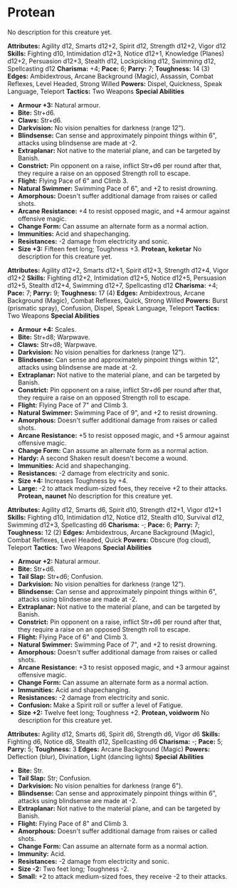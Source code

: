 # Protean

No description for this creature yet.

**Attributes:** Agility d12, Smarts d12+2, Spirit d12, Strength d12+2,
Vigor d12
**Skills:** Fighting d10, Intimidation d12+3, Notice d12+1, Knowledge
(Planes) d12+2, Persuasion d12+3, Stealth d12, Lockpicking d12, Swimming
d12, Spellcasting d12
**Charisma:** +4; **Pace:** 6; **Parry:** 7; **Toughness:** 14 (3)
**Edges:** Ambidextrous, Arcane Background (Magic), Assassin, Combat
Reflexes, Level Headed, Strong Willed
**Powers:** Dispel, Quickness, Speak Language, Teleport
**Tactics:** Two Weapons
**Special Abilities**

- **Armour +3:** Natural armour.
- **Bite:** Str+d6.
- **Claws:** Str+d6.
- **Darkvision:** No vision penalties for darkness (range 12").
- **Blindsense:** Can sense and approximately pinpoint things within
6", attacks using blindsense are made at -2.
- **Extraplanar:** Not native to the material plane, and can be targeted
by Banish.
- **Constrict:** Pin opponent on a raise, inflict Str+d6 per round after
that, they require a raise on an opposed Strength roll to escape.
- **Flight:** Flying Pace of 6" and Climb 3.
- **Natural Swimmer:** Swimming Pace of 6", and +2 to resist drowning.
- **Amorphous:** Doesn't suffer additional damage from raises or called
shots.
- **Arcane Resistance:** +4 to resist opposed magic, and +4 armour
against offensive magic.
- **Change Form:** Can assume an alternate form as a normal action.
- **Immunities:** Acid and shapechanging.
- **Resistances:** -2 damage from electricity and sonic.
- **Size +3:** Fifteen feet long; Toughness +3.
**Protean, keketar**
No description for this creature yet.

**Attributes:** Agility d12+2, Smarts d12+1, Spirit d12+3, Strength
d12+4, Vigor d12+2
**Skills:** Fighting d12+2, Intimidation d12+5, Notice d12+5, Persuasion
d12+5, Stealth d12+4, Swimming d12+7, Spellcasting d12
**Charisma:** +4; **Pace:** 7; **Parry:** 9; **Toughness:** 17 (4)
**Edges:** Ambidextrous, Arcane Background (Magic), Combat Reflexes,
Quick, Strong Willed
**Powers:** Burst (prismatic spray), Confusion, Dispel, Speak Language,
Teleport
**Tactics:** Two Weapons
**Special Abilities**

- **Armour +4:** Scales.
- **Bite:** Str+d8; Warpwave.
- **Claws:** Str+d8; Warpwave.
- **Darkvision:** No vision penalties for darkness (range 12").
- **Blindsense:** Can sense and approximately pinpoint things within
12", attacks using blindsense are made at -2.
- **Extraplanar:** Not native to the material plane, and can be targeted
by Banish.
- **Constrict:** Pin opponent on a raise, inflict Str+d6 per round after
that, they require a raise on an opposed Strength roll to escape.
- **Flight:** Flying Pace of 7" and Climb 3.
- **Natural Swimmer:** Swimming Pace of 9", and +2 to resist drowning.
- **Amorphous:** Doesn't suffer additional damage from raises or called
shots.
- **Arcane Resistance:** +5 to resist opposed magic, and +5 armour
against offensive magic.
- **Change Form:** Can assume an alternate form as a normal action.
- **Hardy:** A second Shaken result doesn't become a wound.
- **Immunities:** Acid and shapechanging.
- **Resistances:** -2 damage from electricity and sonic.
- **Size +4:** Increases Toughness by +4.
- **Large:** -2 to attack medium-sized foes, they receive +2 to their
attacks.
**Protean, naunet**
No description for this creature yet.

**Attributes:** Agility d12, Smarts d6, Spirit d10, Strength d12+1,
Vigor d12+1
**Skills:** Fighting d10, Intimidation d12, Notice d12, Stealth d10,
Survival d12, Swimming d12+3, Spellcasting d6
**Charisma:** -; **Pace:** 6; **Parry:** 7; **Toughness:** 12 (2)
**Edges:** Ambidextrous, Arcane Background (Magic), Combat Reflexes,
Level Headed, Quick
**Powers:** Obscure (fog cloud), Teleport
**Tactics:** Two Weapons
**Special Abilities**

- **Armour +2:** Natural armour.
- **Bite:** Str+d6.
- **Tail Slap:** Str+d6; Confusion.
- **Darkvision:** No vision penalties for darkness (range 12").
- **Blindsense:** Can sense and approximately pinpoint things within
6", attacks using blindsense are made at -2.
- **Extraplanar:** Not native to the material plane, and can be targeted
by Banish.
- **Constrict:** Pin opponent on a raise, inflict Str+d6 per round after
that, they require a raise on an opposed Strength roll to escape.
- **Flight:** Flying Pace of 6" and Climb 3.
- **Natural Swimmer:** Swimming Pace of 7", and +2 to resist drowning.
- **Amorphous:** Doesn't suffer additional damage from raises or called
shots.
- **Arcane Resistance:** +3 to resist opposed magic, and +3 armour
against offensive magic.
- **Change Form:** Can assume an alternate form as a normal action.
- **Immunities:** Acid and shapechanging.
- **Resistances:** -2 damage from electricity and sonic.
- **Confusion:** Make a Spirit roll or suffer a level of Fatigue.
- **Size +2:** Twelve feet long; Toughness +2.
**Protean, voidworm**
No description for this creature yet.

**Attributes:** Agility d12, Smarts d6, Spirit d6, Strength d6, Vigor
d6
**Skills:** Fighting d6, Notice d8, Stealth d12, Spellcasting d6
**Charisma:** -; **Pace:** 5; **Parry:** 5; **Toughness:** 3
**Edges:** Arcane Background (Magic)
**Powers:** Deflection (blur), Divination, Light (dancing lights)
**Special Abilities**

- **Bite:** Str.
- **Tail Slap:** Str; Confusion.
- **Darkvision:** No vision penalties for darkness (range 6").
- **Blindsense:** Can sense and approximately pinpoint things within
6", attacks using blindsense are made at -2.
- **Extraplanar:** Not native to the material plane, and can be targeted
by Banish.
- **Flight:** Flying Pace of 8" and Climb 3.
- **Amorphous:** Doesn't suffer additional damage from raises or called
shots.
- **Change Form:** Can assume an alternate form as a normal action.
- **Immunity:** Acid.
- **Resistances:** -2 damage from electricity and sonic.
- **Size -2:** Two feet long; Toughness -2.
- **Small:** +2 to attack medium-sized foes, they receive -2 to their
attacks.
